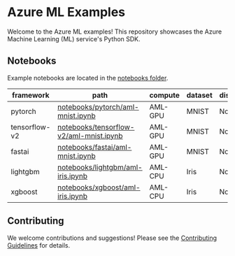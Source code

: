 # Azure ML Examples

Welcome to the Azure ML examples! This repository showcases the Azure Machine Learning (ML) service's Python SDK.

## Notebooks

Example notebooks are located in the [notebooks folder](notebooks).

|framework|path|compute|dataset|distribution|
|-|-|-|-|-|
|pytorch|[notebooks/pytorch/aml-mnist.ipynb](notebooks/pytorch/aml-mnist.ipynb)|AML-GPU|MNIST|None|
|tensorflow-v2|[notebooks/tensorflow-v2/aml-mnist.ipynb](notebooks/tensorflow-v2/aml-mnist.ipynb)|AML-GPU|MNIST|None|
|fastai|[notebooks/fastai/aml-mnist.ipynb](notebooks/fastai/aml-mnist.ipynb)|AML-GPU|MNIST|None|
|lightgbm|[notebooks/lightgbm/aml-iris.ipynb](notebooks/lightgbm/aml-mnist.ipynb)|AML-CPU|Iris|None|
|xgboost|[notebooks/xgboost/aml-iris.ipynb](notebooks/xgboost/aml-mnist.ipynb)|AML-CPU|Iris|None|

## Contributing

We welcome contributions and suggestions! Please see the [Contributing Guidelines](CONTRIBUTING.md) for details.
